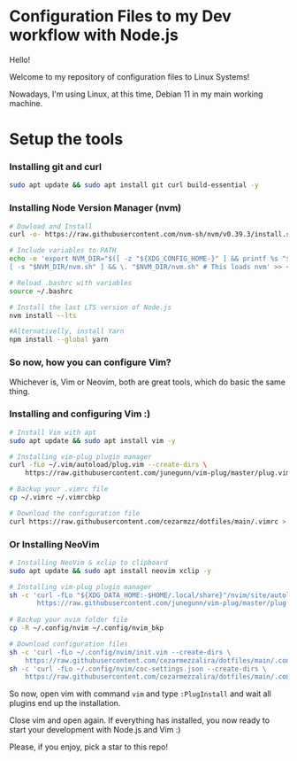 # Configuration Files to my Dev workflow with Node.js

Hello!

Welcome to my repository of configuration files to Linux Systems!

Nowadays, I'm using Linux, at this time, Debian 11 in my main working machine.

# Setup the tools

### Installing git and curl
```sh
sudo apt update && sudo apt install git curl build-essential -y 
```

### Installing Node Version Manager (nvm)
```sh
# Dowload and Install
curl -o- https://raw.githubusercontent.com/nvm-sh/nvm/v0.39.3/install.sh | bash

# Include variables to PATH
echo -e 'export NVM_DIR="$([ -z "${XDG_CONFIG_HOME-}" ] && printf %s "${HOME}/.nvm" || printf %s "${XDG_CONFIG_HOME}/nvm")"
[ -s "$NVM_DIR/nvm.sh" ] && \. "$NVM_DIR/nvm.sh" # This loads nvm' >> ~/.bashrc

# Reload .bashrc with variables
source ~/.bashrc

# Install the last LTS version of Node.js
nvm install --lts

#Alternativelly, install Yarn
npm install --global yarn
```

### So now, how you can configure Vim?
Whichever is, Vim or Neovim, both are great tools, which do basic the same thing. 


### Installing and configuring Vim :)
```sh
# Install Vim with apt
sudo apt update && sudo apt install vim -y

# Installing vim-plug plugin manager
curl -fLo ~/.vim/autoload/plug.vim --create-dirs \
    https://raw.githubusercontent.com/junegunn/vim-plug/master/plug.vim

# Backup your .vimrc file 
cp ~/.vimrc ~/.vimrcbkp

# Download the configuration file    
curl https://raw.githubusercontent.com/cezarmzz/dotfiles/main/.vimrc > ~/.vimrc
```


### Or Installing NeoVim
```sh
# Installing NeoVim & xclip to clipboard
sudo apt update && sudo apt install neovim xclip -y 

# Installing vim-plug plugin manager
sh -c 'curl -fLo "${XDG_DATA_HOME:-$HOME/.local/share}"/nvim/site/autoload/plug.vim --create-dirs \
       https://raw.githubusercontent.com/junegunn/vim-plug/master/plug.vim'
       
# Backup your nvim folder file 
cp -R ~/.config/nvim ~/.config/nvim_bkp

# Download configuration files    
sh -c 'curl -fLo ~/.config/nvim/init.vim --create-dirs \
	https://raw.githubusercontent.com/cezarmezzalira/dotfiles/main/.config/nvim/init.vim'
sh -c 'curl -fLo ~/.config/nvim/coc-settings.json --create-dirs \
	https://raw.githubusercontent.com/cezarmezzalira/dotfiles/main/.config/nvim/coc-settings.json'
```

So now, open vim with command ```vim``` and type ```:PlugInstall``` and wait all plugins end up the installation.

Close vim and open again. If everything has installed, you now ready to start your development with Node.js and Vim :)

Please, if you enjoy, pick a star to this repo!
